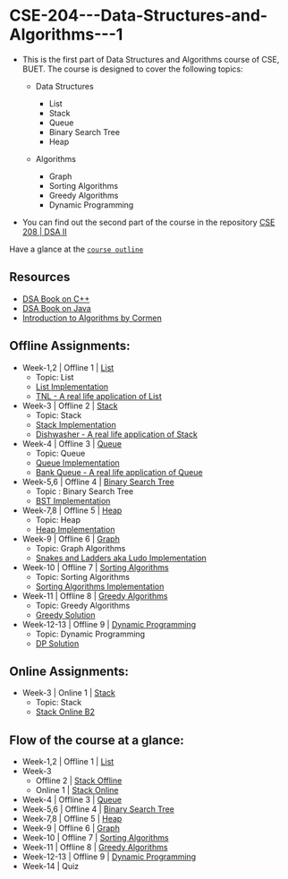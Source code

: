 # CSE-204---Data-Structures-and-Algorithms---1

- This is the first part of Data Structures and Algorithms course of CSE, BUET. The course is designed to cover the following topics:
  - Data Structures
    - List
    - Stack
    - Queue
    - Binary Search Tree
    - Heap
    
  - Algorithms
    - Graph
    - Sorting Algorithms
    - Greedy Algorithms
    - Dynamic Programming

- You can find out the second part of the course in the repository [CSE 208 | DSA II](https://github.com/MdRaihanSobhan/CSE-208---Data-Structures-and-Algorithms-2)

Have a glance at the [`course outline`](/CSE%20204%20Course%20Outline.pdf)

## Resources 
   - [DSA Book on C++](/0.%20Resources/C++3elatest.pdf)
   - [DSA Book on Java](/0.%20Resources/JAVA3elatest.pdf)
   - [Introduction to Algorithms by Cormen](/0.%20Resources/Introduction%20to%20Algorithms-%20cormen.pdf)

## Offline Assignments:
- Week-1,2 | Offline 1 | [List](/1.%20List/)
  - Topic: List
  - [List Implementation](/1.%20List/Java%20Implementation/MainProject/)
  - [TNL - A real life application of List](/1.%20List/Java%20Implementation/TNL/TNL.java)
- Week-3 | Offline 2 | [Stack](/2.%20Stack/Stack%20Offline/)
  - Topic: Stack
  - [Stack Implementation](/2.%20Stack/Stack%20Offline/Java%20Implementation/StackADT/)
  - [Dishwasher - A real life application of Stack](/2.%20Stack/Stack%20Offline/Java%20Implementation/DishWasher/dw.java)
- Week-4 | Offline 3 | [Queue](/3.%20Queue/)
  - Topic: Queue
  - [Queue Implementation](/3.%20Queue/Java%20Implementation/MainQueue/)
  - [Bank Queue - A real life application of Queue](/3.%20Queue/Java%20Implementation/BankQueue/)
- Week-5,6 | Offline 4 | [Binary Search Tree](/4.%20Binary%20Search%20Tree/)
  - Topic : Binary Search Tree
  - [BST Implementation](/4.%20Binary%20Search%20Tree/Java%20Implementation/)
- Week-7,8 | Offline 5 | [Heap](/5.%20Heap/)
  - Topic: Heap
  - [Heap Implementation](/5.%20Heap/CPP%20Implementation/)
- Week-9 | Offline 6 | [Graph](/6.%20Graph/)
  - Topic: Graph Algorithms
  - [Snakes and Ladders aka Ludo Implementation](/6.%20Graph/Ludo%20Implementation/)
- Week-10 | Offline 7 | [Sorting Algorithms](/7.%20Sorting%20Algorithms/)
  - Topic: Sorting Algorithms
  - [Sorting Algorithms Implementation](/7.%20Sorting%20Algorithms/CPP%20Implementation/)
- Week-11 | Offline 8 | [Greedy Algorithms](/8.%20Greedy%20Algorithms/)
  - Topic: Greedy Algorithms
  - [Greedy Solution](/8.%20Greedy%20Algorithms/CPP%20Solution/1905095.cpp)
- Week-12-13 | Offline 9 | [Dynamic Programming](/9.%20Dynamic%20Programming/)
  - Topic: Dynamic Programming
  - [DP Solution](/9.%20Dynamic%20Programming/CPP%20Solution/)

## Online Assignments:
- Week-3 | Online 1 | [Stack](/2.%20Stack/Stack%20Online/)
  - Topic: Stack
  - [Stack Online B2](/2.%20Stack/Stack%20Online/Java%20Solution/)

## Flow of the course at a glance:
- Week-1,2 | Offline 1 | [List](/1.%20List/)
- Week-3
  - Offline 2 | [Stack Offline](/2.%20Stack/Stack%20Offline/)
  - Online 1 | [Stack Online](/2.%20Stack/Stack%20Online/)
- Week-4 | Offline 3 | [Queue](/3.%20Queue/)
- Week-5,6 | Offline 4 | [Binary Search Tree](/4.%20Binary%20Search%20Tree/)
- Week-7,8 | Offline 5 | [Heap](/5.%20Heap/)
- Week-9 | Offline 6 | [Graph](/6.%20Graph/)
- Week-10 | Offline 7 | [Sorting Algorithms](/7.%20Sorting%20Algorithms/)
- Week-11 | Offline 8 | [Greedy Algorithms](/8.%20Greedy%20Algorithms/)
- Week-12-13 | Offline 9 | [Dynamic Programming](/9.%20Dynamic%20Programming/)
- Week-14 | Quiz